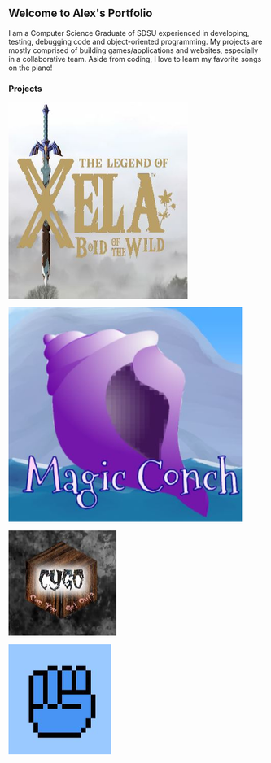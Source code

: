 ## Welcome to Alex's Portfolio

I am a Computer Science Graduate of SDSU experienced in developing, testing, debugging code and object-oriented programming. My projects are mostly comprised of building games/applications and websites, especially in a collaborative team. Aside from coding, I love to learn my favorite songs on the piano!

### Projects

[![Legend Of Xela](https://github.com/agiang96/agiang96.github.io/blob/master/images/lox.JPG)](https://agiang96.github.io/LegendOfXela)

[![Magic Conch](https://github.com/agiang96/agiang96.github.io/blob/master/images/mc.JPG)](https://agiang96.github.io/MagicConch)

[![Can You Get Out?](https://github.com/agiang96/agiang96.github.io/blob/master/images/cygo.JPG )](https://agiang96.github.io/CYGO)

[![Rock Paper Scissors Inverted](https://github.com/agiang96/agiang96.github.io/blob/master/images/rpsi.JPG)](https://agiang96.github.io/RPSI)

